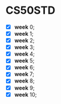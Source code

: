 # CS50STD

- [x] **week** 0;
- [x] **week** 1;
- [x] **week** 2;
- [x] **week** 3;
- [x] **week** 4;
- [x] **week** 5;
- [x] **week** 6;
- [x] **week** 7;
- [x] **week** 8;
- [x] **week** 9;
- [x] **week** 10;
